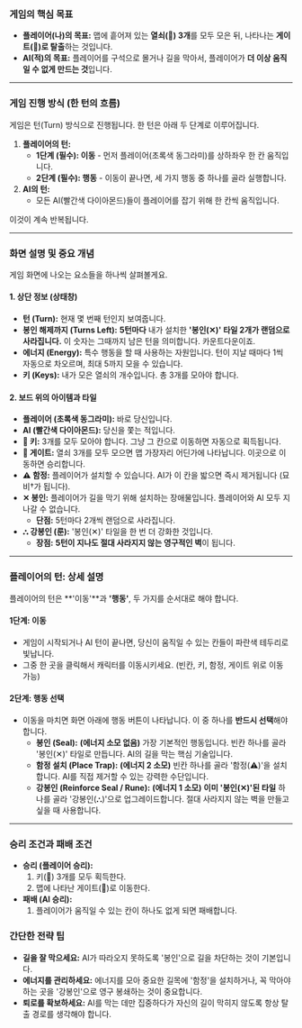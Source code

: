 ### 게임의 핵심 목표

*   **플레이어(나)의 목표:** 맵에 흩어져 있는 **열쇠(🔑) 3개**를 모두 모은 뒤, 나타나는 **게이트(🚪)로 탈출**하는 것입니다.
*   **AI(적)의 목표:** 플레이어를 구석으로 몰거나 길을 막아서, 플레이어가 **더 이상 움직일 수 없게 만드는 것**입니다.

---

### 게임 진행 방식 (한 턴의 흐름)

게임은 턴(Turn) 방식으로 진행됩니다. 한 턴은 아래 두 단계로 이루어집니다.

1.  **플레이어의 턴:**
    *   **1단계 (필수): 이동** - 먼저 플레이어(초록색 동그라미)를 상하좌우 한 칸 움직입니다.
    *   **2단계 (필수): 행동** - 이동이 끝나면, 세 가지 행동 중 하나를 골라 실행합니다.
2.  **AI의 턴:**
    *   모든 AI(빨간색 다이아몬드)들이 플레이어를 잡기 위해 한 칸씩 움직입니다.

이것이 계속 반복됩니다.

---

### 화면 설명 및 중요 개념

게임 화면에 나오는 요소들을 하나씩 살펴볼게요.

#### 1. 상단 정보 (상태창)

*   **턴 (Turn):** 현재 몇 번째 턴인지 보여줍니다.
*   **봉인 해제까지 (Turns Left):** **5턴마다** 내가 설치한 **'봉인(✕)' 타일 2개가 랜덤으로 사라집니다.** 이 숫자는 그때까지 남은 턴을 의미합니다. 카운트다운이죠.
*   **에너지 (Energy):** 특수 행동을 할 때 사용하는 자원입니다. 턴이 지날 때마다 1씩 자동으로 차오르며, 최대 5까지 모을 수 있습니다.
*   **키 (Keys):** 내가 모은 열쇠의 개수입니다. 총 3개를 모아야 합니다.

#### 2. 보드 위의 아이템과 타일

*   **플레이어 (초록색 동그라미):** 바로 당신입니다.
*   **AI (빨간색 다이아몬드):** 당신을 쫓는 적입니다.
*   **🔑 키:** 3개를 모두 모아야 합니다. 그냥 그 칸으로 이동하면 자동으로 획득됩니다.
*   **🚪 게이트:** 열쇠 3개를 모두 모으면 맵 가장자리 어딘가에 나타납니다. 이곳으로 이동하면 승리합니다.
*   **⚠ 함정:** 플레이어가 설치할 수 있습니다. AI가 이 칸을 밟으면 즉시 제거됩니다 (묘비†가 됩니다).
*   **✕ 봉인:** 플레이어가 길을 막기 위해 설치하는 장애물입니다. 플레이어와 AI 모두 지나갈 수 없습니다.
    *   **단점:** 5턴마다 2개씩 랜덤으로 사라집니다.
*   **⛬ 강봉인 (룬):** '봉인(✕)' 타일을 한 번 더 강화한 것입니다.
    *   **장점:** **5턴이 지나도 절대 사라지지 않는 영구적인 벽**이 됩니다.

---

### 플레이어의 턴: 상세 설명

플레이어의 턴은 **'이동'**과 **'행동'**, 두 가지를 순서대로 해야 합니다.

#### 1단계: 이동

*   게임이 시작되거나 AI 턴이 끝나면, 당신이 움직일 수 있는 칸들이 파란색 테두리로 빛납니다.
*   그중 한 곳을 클릭해서 캐릭터를 이동시키세요. (빈칸, 키, 함정, 게이트 위로 이동 가능)

#### 2단계: 행동 선택

*   이동을 마치면 화면 아래에 행동 버튼이 나타납니다. 이 중 하나를 **반드시 선택**해야 합니다.
    *   **봉인 (Seal):** **(에너지 소모 없음)** 가장 기본적인 행동입니다. 빈칸 하나를 골라 '봉인(✕)' 타일로 만듭니다. AI의 길을 막는 핵심 기술입니다.
    *   **함정 설치 (Place Trap):** **(에너지 2 소모)** 빈칸 하나를 골라 '함정(⚠)'을 설치합니다. AI를 직접 제거할 수 있는 강력한 수단입니다.
    *   **강봉인 (Reinforce Seal / Rune):** **(에너지 1 소모)** **이미 '봉인(✕)'된 타일** 하나를 골라 '강봉인(⛬)'으로 업그레이드합니다. 절대 사라지지 않는 벽을 만들고 싶을 때 사용합니다.

---

### 승리 조건과 패배 조건

*   **승리 (플레이어 승리):**
    1.  키(🔑) 3개를 모두 획득한다.
    2.  맵에 나타난 게이트(🚪)로 이동한다.
*   **패배 (AI 승리):**
    1.  플레이어가 움직일 수 있는 칸이 하나도 없게 되면 패배합니다.

### 간단한 전략 팁

*   **길을 잘 막으세요:** AI가 따라오지 못하도록 '봉인'으로 길을 차단하는 것이 기본입니다.
*   **에너지를 관리하세요:** 에너지를 모아 중요한 길목에 '함정'을 설치하거나, 꼭 막아야 하는 곳을 '강봉인'으로 영구 봉쇄하는 것이 중요합니다.
*   **퇴로를 확보하세요:** AI를 막는 데만 집중하다가 자신의 길이 막히지 않도록 항상 탈출 경로를 생각해야 합니다.
